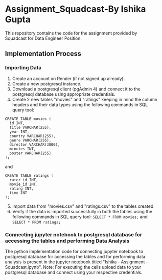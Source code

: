 # Assignment_Squadcast-By Ishika Gupta
This repository contains the code for the assignment provided by Squadcast for Data Engineer Position.

## Implementation Process

### Importing Data
1. Create an account on Render (if not signed up already).
2. Create a new postgresql instance.
3. Download a postgresql client (pgAdmin 4) and connect it to the postgresql database using appropriate credentials.
4. Create 2 new tables "movies" and "ratings" keeping in mind the column headers and their data types using the following commands in SQL query tool:
  ```
CREATE TABLE movies (
	id INT,
	title VARCHAR(255),
	year INT,
	country VARCHAR(255),
	genre VARCHAR(255),
	director VARCHAR(3000),
	minutes INT,
	poster VARCHAR(255)
);
```
and
  ```
CREATE TABLE ratings (
	rater_id INT,
	movie_id INT,
	rating INT,
	time INT
);
```
5. Import data from "movies.csv" and "ratings.csv" to the tables created.
6. Verify if the data is imported successfully in both the tables using the following commands in SQL query tool:
```SELECT * FROM movies;```
and
```SELECT * FROM ratings;```

### Connecting jupyter notebook to postgresql database for accessing the tables and performing Data Analysis

The python implementation code for connecting jupyter notebook to postgresql database for accessing the tables and for performing data analysis is present in the jupyter notebook titled "Ishika - Assignment - Squadcast.ipynb".
Note: For executing the cells upload data to your postgresql database and connect using your respective credentials.
